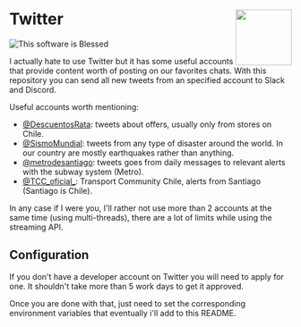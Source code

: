Twitter <img align="right" width="100" height="100" src="https://i.imgur.com/AlqxGdT.png">
========

![This software is Blessed](https://img.shields.io/badge/blessed-100%25-770493.svg) 

I actually hate to use Twitter but it has some useful accounts that provide content worth of posting on our favorites chats. With this repository you can send all new tweets from an specified account to Slack and Discord.

Useful accounts worth mentioning:

- [@DescuentosRata](https://twitter.com/DescuentosRata): tweets about offers, usually only from stores on Chile.
- [@SismoMundial](https://twitter.com/SismoMundial): tweets from any type of disaster around the world. In our country are mostly earthquakes rather than anything.
- [@metrodesantiago](https://twitter.com/metrodesantiago): tweets goes from daily messages to relevant alerts with the subway system (Metro).
- [@TCC_oficial_](https://twitter.com/TCC_oficial_): Transport Community Chile, alerts from Santiago (Santiago is Chile).

In any case if I were you, I'll rather not use more than 2 accounts at the same time (using multi-threads), there are a lot of limits while using the streaming API.

Configuration
---

If you don't have a developer account on Twitter you will need to apply for one. It shouldn't take more than 5 work days to get it approved. 

Once you are done with that, just need to set the corresponding environment variables that eventually i'll add to this README.


